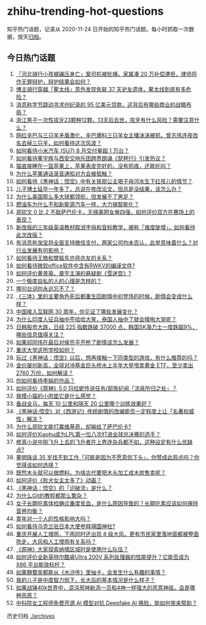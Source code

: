 # zhihu-trending-hot-questions

知乎热门话题，记录从 2020-11-24
日开始的知乎热门话题。每小时抓取一次数据，按天[归档](./archives)。

## 今日热门话题

<!-- BEGIN -->
<!-- 最后更新时间 Thu Sep 05 2024 07:00:44 GMT+0800 (China Standard Time) -->

1. [「河北骑行小孩被碾压身亡」案司机被批捕，家属凑 20 万补偿遭拒，律师将作无罪辩护，辩护结果会如何？](https://www.zhihu.com/question/666183896)
1. [博主骑行穿越「鳌太线」意外发现失联 37 天驴友遗体，鳌太线到底有多危险？](https://www.zhihu.com/question/666166090)
1. [消息称字节跳动寻求创纪录的 95 亿美元贷款，这背后有哪些商业的战略布局？](https://www.zhihu.com/question/666076630)
1. [浙江男子一次性拔牙23颗种12颗，13天后去世，拔牙有什么风险？需要注意什么？](https://www.zhihu.com/question/666154435)
1. [网红辛巴与三只羊矛盾激化，辛巴爆料三只羊女主播沫沫被抓，曾志伟连夜改名去掉三只羊，如何看待这次风波？](https://www.zhihu.com/question/666157875)
1. [如何看待小米汽车 (SU7) 8 月交付量超 1 万台？](https://www.zhihu.com/question/665969946)
1. [如何看待董宇辉与西安交响乐团跨界朗诵《琵琶行》引发热议？](https://www.zhihu.com/question/666093233)
1. [猫直接睡在一篮苹果上，苹果表皮完好的，没有抓痕，还能吃吗？](https://www.zhihu.com/question/665936368)
1. [为什么苹果通话录音通知对方会被抵触？](https://www.zhihu.com/question/663032757)
1. [如何看待《黑神话：悟空》中有关铁扇公主喝子母河水生下红孩儿的情节？](https://www.zhihu.com/question/665211513)
1. [儿子博士延毕一年多了，总说在修改论文，但总是没结果，该怎么办？](https://www.zhihu.com/question/665844902)
1. [为什么美国那么多大球都领衔，但发展不了男足？](https://www.zhihu.com/question/665508185)
1. [燃油车为什么不和新能源汽车一样，大力搞智能化？](https://www.zhihu.com/question/659505261)
1. [郑钦文 0 比 2 不敌萨巴伦卡，无缘美网女单四强，如何评价双方在赛场上的表现？](https://www.zhihu.com/question/666158509)
1. [新改版的三年级英语教材取消字母和音标教学，被称「难度陡增」，如何看待此次改版？](https://www.zhihu.com/question/665929226)
1. [有消息称淘宝将全面支持微信支付，两家公司均未否认，此举意味着什么？对行业发展有何影响？](https://www.zhihu.com/question/666186706)
1. [如何看待王皓和樊振东亦师亦友的关系？](https://www.zhihu.com/question/570050297)
1. [如何看待微软office软件中含有RWKV的编译文件?](https://www.zhihu.com/question/666097016)
1. [如何评价黄景瑜、章宇主演的悬疑剧《雪迷宫》?](https://www.zhihu.com/question/665918853)
1. [一个极度自私的人的心理是怎样的？](https://www.zhihu.com/question/24453580)
1. [哪句台词你永远忘不了？](https://www.zhihu.com/question/38181067)
1. [《三体》里的主要角色死后都重生回剧情中初登场的时候，剧情会变成什么样？](https://www.zhihu.com/question/662451045)
1. [中国接入互联网 30 周年，你见证了哪些发展变化？](https://www.zhihu.com/question/666081708)
1. [为什么印度人征兵抽中签哈哈大笑，泰国人抽中了就会嚎啕大哭呢？](https://www.zhihu.com/question/665067194)
1. [日韩股市大跌，日经 225 指数跌破 37000 点，韩国SK海力士一度跌超9%，哪些信息值得关注？](https://www.zhihu.com/question/666177255)
1. [如果祁同伟在最后对侯亮平开枪了剧情该怎么发展？](https://www.zhihu.com/question/59238255)
1. [重庆大学这所学校如何？](https://www.zhihu.com/question/282809993)
1. [玩过《黑神话：悟空》以后，想再接触一下同类型的游戏，有什么推荐的吗？](https://www.zhihu.com/question/665902357)
1. [金价屡创新高，全球对冲基金巨头桥水上半年大举甩卖黄金 ETF，至少卖出 2760 万份，如何解读？](https://www.zhihu.com/question/666064648)
1. [你如何看待李娟的作品？](https://www.zhihu.com/question/329042423)
1. [如何评价《原神》5.0 玛拉妮传说任务/部族纪闻「流泉所归之处」？](https://www.zhihu.com/question/665607028)
1. [我摸小猫的小肉垫它是什么感觉？](https://www.zhihu.com/question/662832509)
1. [备战全马，每天 10 公里和隔天 20 公里哪个训练效果好？](https://www.zhihu.com/question/665283528)
1. [《黑神话:悟空》对《西游记》传统剧情的改编能否一定程度上让「名著权威性」解冻？](https://www.zhihu.com/question/665273602)
1. [为什么郑钦文能打赢维基奇，却输给了萨巴伦卡?](https://www.zhihu.com/question/666157140)
1. [如何评价Xiaohu成为LPL第一位八次打进全球总决赛的选手？](https://www.zhihu.com/question/666123251)
1. [修真小说中刚飞升上去的飞升者在上界连杂兵都不如，这种设定有什么优缺点?](https://www.zhihu.com/question/663145370)
1. [董明珠谈 35 岁找不到工作「可能是因为不愿意低下头」，你赞成此观点吗？你觉得该如何选择？](https://www.zhihu.com/question/666171405)
1. [既然木头就可以做燃料，为啥古代要把木头加工成木炭售卖呢？](https://www.zhihu.com/question/664576689)
1. [如何评价《败犬女主太多了》动画？](https://www.zhihu.com/question/661613747)
1. [《黑神话：悟空》的「识破流」是什么？](https://www.zhihu.com/question/665617517)
1. [为什么Git的教程都那么繁杂？](https://www.zhihu.com/question/594294987)
1. [女子长期吃素体检确诊重度贫血，是什么原因导致的？长期吃素应该如何保持营养均衡？](https://www.zhihu.com/question/666168953)
1. [童年对一个人的性格影响大吗？](https://www.zhihu.com/question/666194617)
1. [如何看待乌克兰驻日本大使参拜靖国神社?](https://www.zhihu.com/question/666163875)
1. [重庆开展人工增雨，下雨同时还出现 8 级大风，更有市民家里落地窗都被整面吹走，大风和人工增雨有关系吗？](https://www.zhihu.com/question/666109131)
1. [《原神》大家探索纳塔区域时是使用什么队伍？](https://www.zhihu.com/question/666070271)
1. [如何评价全新英特尔酷睿Ultra 200V 系列处理器的性能提升？它能否成为 X86 平台能效标杆？](https://www.zhihu.com/question/666156095)
1. [如果魏蜀吴都能从《水浒传》里抽卡，会发生什么有趣的事情？](https://www.zhihu.com/question/660642651)
1. [我的儿子是中度智力低下，长大后的基本情况是什么样子？](https://www.zhihu.com/question/54525031)
1. [如果战锤40k世界中，混沌邪神新添一员和4神一样强大的恶意神祗，会是哪种恶质？](https://www.zhihu.com/question/453143069)
1. [中科院女工程师免费开源 AI 模型对抗 Deepfake AI 换脸，能如何带来帮助？](https://www.zhihu.com/question/666171761)

<!-- END -->

历史归档 [./archives](./archives)
